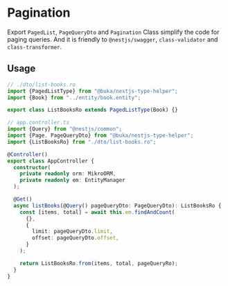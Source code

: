 # Pagination

Export `PagedList`, `PageQueryDto` and `Pagination` Class simplify the code for paging queries. And it is friendly to `@nestjs/swagger`, `class-validator` and `class-transformer`.

## Usage

```typescript
// ./dto/list-books.ro
import {PagedListType} from "@buka/nestjs-type-helper";
import {Book} from "../entity/book.entity";

export class ListBooksRo extends PagedListType(Book) {}
```

```typescript
// app.controller.ts
import {Query} from "@nestjs/common";
import {Page, PageQueryDto} from "@buka/nestjs-type-helper";
import {ListBooksRo} from "./dto/list-books.ro";

@Controller()
export class AppController {
  constructor(
    private readonly orm: MikroORM,
    private readonly em: EntityManager
  );

  @Get()
  async listBooks(@Query() pageQueryDto: PageQueryDto): ListBooksRo {
    const [items, total] = await this.em.findAndCount(
      {},
      {
        limit: pageQueryDto.limit,
        offset: pageQueryDto.offset,
      }
    );

    return ListBooksRo.from(items, total, pageQueryRo);
  }
}
```
